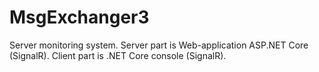 # MsgExchanger3
Server monitoring system. 
Server part is Web-application ASP.NET Core (SignalR). 
Client part is .NET Core console (SignalR).
